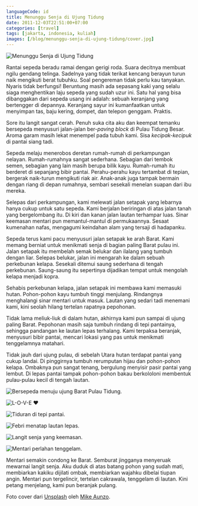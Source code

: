```yaml
---
languageCode: id
title: Menunggu Senja di Ujung Tidung
date: 2011-12-03T22:51:00+07:00
categories: [travel]
tags: [jakarta, indonesia, kuliah]
images: [/blog/menunggu-senja-di-ujung-tidung/cover.jpg]
---
```

![Menunggu Senja di Ujung Tidung](cover.jpg)

Rantai sepeda beradu ramai dengan gerigi roda. Suara decitnya membuat ngilu gendang telinga. Sadelnya yang tidak terikat kencang berayun turun naik mengikuti berat tubuhku. Soal pengereman tidak perlu kau tanyakan. Nyaris tidak berfungsi! Beruntung masih ada sepasang kaki yang selalu siaga menghentikan laju sepeda yang sudah uzur ini. Satu hal yang bisa dibanggakan dari sepeda usang ini adalah: sebuah keranjang yang bertengger di depannya. Keranjang sayur ini kumanfaatkan untuk menyimpan tas, baju kering, dompet, dan telepon genggam. Praktis.

Sore itu langit sangat cerah. Penuh suka cita aku dan keempat temanku bersepeda menyusuri jalan-jalan ber-*paving block* di Pulau Tidung Besar. Aroma garam masih lekat menempel pada tubuh kami. Sisa *kecipak-kecipuk* di pantai siang tadi.

Sepeda melaju menerobos deretan rumah-rumah di perkampungan nelayan. Rumah-rumahnya sangat sederhana. Sebagian dari tembok semen, sebagian yang lain masih berupa bilik kayu. Rumah-rumah itu berderet di sepanjang bibir pantai. Perahu-perahu kayu tertambat di tepian, bergerak naik-turun mengikuti riak air. Anak-anak juga tampak bermain dengan riang di depan rumahnya, sembari sesekali menelan suapan dari ibu mereka.

Selepas dari perkampungan, kami melewati jalan setapak yang lebarnya hanya cukup untuk satu sepeda. Kami berjalan beriringan di atas jalan tanah yang bergelombang itu. Di kiri dan kanan jalan lautan terhampar luas. Sinar keemasan mentari pun memantul-mantul di permukaannya. Sesaat kumenahan nafas, mengagumi keindahan alam yang tersaji di hadapanku.

Sepeda terus kami pacu menyusuri jalan setapak ke arah Barat. Kami memang berniat untuk menikmati senja di bagian paling Barat pulau ini. Jalan setapak itu membelah semak belukar dan ilalang yang tumbuh dengan liar. Selepas belukar, jalan ini mengarah ke dalam sebuah perkebunan kelapa. Sesekali ditemui saung sederhana di tengah perkebunan. Saung-saung itu sepertinya dijadikan tempat untuk mengolah kelapa menjadi kopra.

Sehabis perkebunan kelapa, jalan setapak ini membawa kami memasuki hutan. Pohon-pohon kayu tumbuh tinggi menjulang. Rindangnya menghalangi sinar mentari untuk masuk. Lautan yang sedari tadi menemani kami, kini seolah hilang tertelan rapatnya pepohonan.

Tidak lama meliuk-liuk di dalam hutan, akhirnya kami pun sampai di ujung paling Barat. Pepohonan masih saja tumbuh rindang di tepi pantainya, sehingga pandangan ke lautan lepas terhalang. Kami terpaksa beranjak, menyusuri bibir pantai, mencari lokasi yang pas untuk menikmati tenggelamnya matahari.

Tidak jauh dari ujung pulau, di sebelah Utara hutan terdapat pantai yang cukup landai. Di pinggirnya tumbuh rerumputan hijau dan pohon-pohon kelapa. Ombaknya pun sangat tenang, bergulung menyisir pasir pantai yang lembut. Di lepas pantai tampak pohon-pohon bakau berkololoni membentuk pulau-pulau kecil di tengah lautan.

![Bersepeda menuju ujung Barat Pulau Tidung.](01-bersepeda-mengejar-sunset.jpg)

![L-O-V-E ❤️](02-siluet.jpg)

![Tiduran di tepi pantai.](03-tidur-di-tepi-pantai.jpg)

![Febri menatap lautan lepas.](04-menatap-lautan-luas.jpg)

![Langit senja yang keemasan.](05-langit-senja-keemasan.jpg)

![Mentari perlahan tenggelam.](06-mentari-perlahan-tenggelam.jpg)

Mentari semakin condong ke Barat. Semburat jingganya menyeruak mewarnai langit senja. Aku duduk di atas batang pohon yang sudah mati, membiarkan kakiku dijilati ombak, membiarkan wajahku dibelai tiupan angin. Mentari pun tergelincir, tertelan cakrawala, tenggelam di lautan. Kini petang menjelang, kami pun beranjak pulang.

Foto cover dari [Unsplash](https://unsplash.com/photos/yYSnv8meSMY) oleh [Mike Aunzo](https://unsplash.com/@maunzo).
